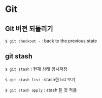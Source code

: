 # Git

## Git 버전 되돌리기

`$ git checkout -` : back to the previous state


## git stash

`$ git stash` : 현재 상태 임시저장

`$ git stash list` : stash한 list 보기

`$ git stash apply` : stash 된 것 적용